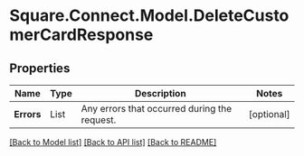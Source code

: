 # Square.Connect.Model.DeleteCustomerCardResponse
## Properties

Name | Type | Description | Notes
------------ | ------------- | ------------- | -------------
**Errors** | List<Error> | Any errors that occurred during the request. | [optional] 



[[Back to Model list]](../README.md#documentation-for-models) [[Back to API list]](../README.md#documentation-for-api-endpoints) [[Back to README]](../README.md)

